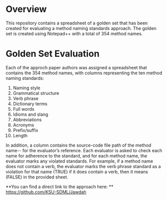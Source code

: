 # Overview

This repository contains a spreadsheet of a golden set that has been created for evaluating a method naming standards approach.
The golden set is created using Notepad++ with a total of 354 method names.

# Golden Set Evaluation

Each of the approch paper authors was assigned a spreadsheet that contains the 354 method names, with columns representing the ten method naming standards: 
1. Naming style
2. Grammatical structure
3. Verb phrase
4. Dictionary terms
5. Full words
6. Idioms and slang
7. Abbreviations
8. Acronyms
9. Prefix/suffix
10. Length

In addition, a column contains the source-code file path of the method name-- for the evaluator’s reference. Each evaluator is asked to check each name for adherence to the standard, and for each method name, the evaluator marks any violated standards. For example, if a method name does not contain a verb, the evaluator marks the verb phrase standard as a violation for that name (TRUE) if it does contain a verb, then it means (FALSE) in the provided sheet. 

**You can find a direct link to the approach here:
**
https://github.com/KSU-SDML/Jawdah
